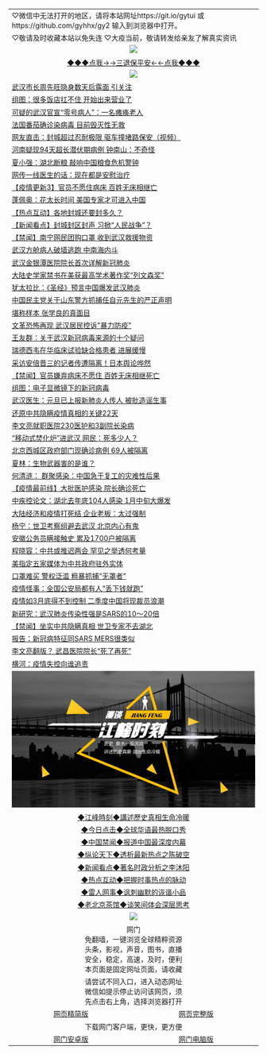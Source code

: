  <table>
<tr>
<td colspan="2" align=left>
♡微信中无法打开的地区，请将本站网址https://git.io/gytui 或 https://github.com/gyhhx/gy2 输入到浏览器中打开。 
 </td>
</tr>
 <tr>
 <td colspan="2" align=left>
♡敬请及时收藏本站以免失连
♡大疫当前，敬请转发给亲友了解真实资讯 
</td>
 </tr>
  <tr>
    <td colspan="2" align=center><img src="https://github.com/gyhhx/image-upload/blob/master/3t%20(1).jpg"></td>
 </tr>
 <tr><td colspan="2" align="center"><a href="https://xball.casa/oo.aspx?name=ogQuit&key=eqxowaguscvmxdgc&from=gy">◆◆◆点我→→三退保平安←←点我◆◆◆</a></td></tr>
  <tr>
    <td colspan="2" align=center><img src="https://cdn.jsdelivr.net/gh/gyoupiodf/im1/%E7%BD%91%E9%97%A8%E6%96%B0%E9%97%BB1.jpg"></td>
 </tr>
<tr><td colspan="2" align="left"><a href="https://xball.casa/oo.aspx?name=c1132644&key=eqxowaguscvmxdgc&from=gy">武汉市长周先旺隐身数天后露面 引关注</a></td></tr>
<tr><td colspan="2" align="left"><a href="https://xball.casa/oo.aspx?name=c1132685&key=eqxowaguscvmxdgc&from=gy">组图：很多饭店扛不住 开始出来营业了</a></td></tr>
<tr><td colspan="2" align="left"><a href="https://xball.casa/oo.aspx?name=c1132609&key=eqxowaguscvmxdgc&from=gy">可疑的武汉官宣“零号病人”：一名瘫痪老人</a></td></tr>
<tr><td colspan="2" align="left"><a href="https://xball.casa/oo.aspx?name=c1132659&key=eqxowaguscvmxdgc&from=gy">法国番茄确诊染病毒 目前毁灭性无救</a></td></tr>
<tr><td colspan="2" align="left"><a href="https://xball.casa/oo.aspx?name=c1132689&key=eqxowaguscvmxdgc&from=gy">网友直击：封城超过忍耐极限 驱车撞堵路保安（视频）</a></td></tr>
<tr><td colspan="2" align="left"><a href="https://xball.casa/oo.aspx?name=c1132670&key=eqxowaguscvmxdgc&from=gy">河南疑现94天超长潜伏期病例 钟南山：不奇怪</a></td></tr>
<tr><td colspan="2" align="left"><a href="https://xball.casa/oo.aspx?name=c1132688&key=eqxowaguscvmxdgc&from=gy">夏小强：湖北断粮 敲响中国粮食危机警钟</a></td></tr>
<tr><td colspan="2" align="left"><a href="https://xball.casa/oo.aspx?name=c1132658&key=eqxowaguscvmxdgc&from=gy">网传一线医生的话：现在都是安慰治疗</a></td></tr>
<tr><td colspan="2" align="left"><a href="https://xball.casa/oo.aspx?name=c1131771&key=eqxowaguscvmxdgc&from=gy">【疫情更新3】官员不愿住病床 百姓无床相继亡</a></td></tr>
<tr><td colspan="2" align="left"><a href="https://xball.casa/oo.aspx?name=c1132666&key=eqxowaguscvmxdgc&from=gy">蓬佩奥：花太长时间 美国专家才可进入中国</a></td></tr>
<tr><td colspan="2" align="left"><a href="https://xball.casa/oo.aspx?name=c1132628&key=eqxowaguscvmxdgc&from=gy">【热点互动】各地封城还要封多久？</a></td></tr>
<tr><td colspan="2" align="left"><a href="https://xball.casa/oo.aspx?name=c1132633&key=eqxowaguscvmxdgc&from=gy">【新闻看点】封城封区封声 习掀“人民战争”？</a></td></tr>
<tr><td colspan="2" align="left"><a href="https://xball.casa/oo.aspx?name=c1132667&key=eqxowaguscvmxdgc&from=gy">【禁闻】南宁网民团购口罩 收到武汉救援物资</a></td></tr>
<tr><td colspan="2" align="left"><a href="https://xball.casa/oo.aspx?name=c1132682&key=eqxowaguscvmxdgc&from=gy">武汉方舱病人破墙逃跑 中南海内斗</a></td></tr>
<tr><td colspan="2" align="left"><a href="https://xball.casa/oo.aspx?name=c1132660&key=eqxowaguscvmxdgc&from=gy">武汉金银潭医院院长首次详解新冠肺炎</a></td></tr>
<tr><td colspan="2" align="left"><a href="https://xball.casa/oo.aspx?name=c1132608&key=eqxowaguscvmxdgc&from=gy">大陆史学家禁书在美获最高学术著作奖“列文森奖”</a></td></tr>
<tr><td colspan="2" align="left"><a href="https://xball.casa/oo.aspx?name=c1132640&key=eqxowaguscvmxdgc&from=gy">犹太拉比：《圣经》预言中国爆发武汉肺炎</a></td></tr>
<tr><td colspan="2" align="left"><a href="https://xball.casa/oo.aspx?name=c1132635&key=eqxowaguscvmxdgc&from=gy">中国民主党关于山东警方抓捕任自元先生的严正声明</a></td></tr>
<tr><td colspan="2" align="left"><a href="https://xball.casa/oo.aspx?name=c1132690&key=eqxowaguscvmxdgc&from=gy">堪称样本 张学良的真面目</a></td></tr>
<tr><td colspan="2" align="left"><a href="https://xball.casa/oo.aspx?name=c1132681&key=eqxowaguscvmxdgc&from=gy">文革恐怖再现 武汉居民控诉&quot;暴力防疫&quot;</a></td></tr>
<tr><td colspan="2" align="left"><a href="https://xball.casa/oo.aspx?name=c1132648&key=eqxowaguscvmxdgc&from=gy">王友群：关于武汉新冠病毒来源的十个疑问</a></td></tr>
<tr><td colspan="2" align="left"><a href="https://xball.casa/oo.aspx?name=c1132621&key=eqxowaguscvmxdgc&from=gy">瑞德西韦在华临床试验缺合格患者 进展缓慢</a></td></tr>
<tr><td colspan="2" align="left"><a href="https://xball.casa/oo.aspx?name=c1132597&key=eqxowaguscvmxdgc&from=gy">采访安倍晋三的记者传遭隔离！日本舆论哗然</a></td></tr>
<tr><td colspan="2" align="left"><a href="https://xball.casa/oo.aspx?name=c1132671&key=eqxowaguscvmxdgc&from=gy">【禁闻】官员嫌弃病床不愿住 百姓无床相继死亡</a></td></tr>
<tr><td colspan="2" align="left"><a href="https://xball.casa/oo.aspx?name=c1132661&key=eqxowaguscvmxdgc&from=gy">组图：电子显微镜下的新冠病毒</a></td></tr>
<tr><td colspan="2" align="left"><a href="https://xball.casa/oo.aspx?name=c1132623&key=eqxowaguscvmxdgc&from=gy">武汉医生：元旦已上报新肺炎人传人 被批造谣生事</a></td></tr>
<tr><td colspan="2" align="left"><a href="https://xball.casa/oo.aspx?name=c1132627&key=eqxowaguscvmxdgc&from=gy">还原中共隐瞒疫情真相的关键22天</a></td></tr>
<tr><td colspan="2" align="left"><a href="https://xball.casa/oo.aspx?name=c1132645&key=eqxowaguscvmxdgc&from=gy">李文亮就职医院230医护和3副院长染病</a></td></tr>
<tr><td colspan="2" align="left"><a href="https://xball.casa/oo.aspx?name=c1132619&key=eqxowaguscvmxdgc&from=gy">“移动式焚化炉”进武汉 网民：死多少人？</a></td></tr>
<tr><td colspan="2" align="left"><a href="https://xball.casa/oo.aspx?name=c1132604&key=eqxowaguscvmxdgc&from=gy">北京西城区政府部门现确诊病例 69人被隔离</a></td></tr>
<tr><td colspan="2" align="left"><a href="https://xball.casa/oo.aspx?name=c1132662&key=eqxowaguscvmxdgc&from=gy">夏林：生物武器害的是谁？</a></td></tr>
<tr><td colspan="2" align="left"><a href="https://xball.casa/oo.aspx?name=c1132611&key=eqxowaguscvmxdgc&from=gy">何清涟： 群聚感染：中国急于复工的灾难性后果</a></td></tr>
<tr><td colspan="2" align="left"><a href="https://xball.casa/oo.aspx?name=c1132683&key=eqxowaguscvmxdgc&from=gy">【疫情最前线】大批医护感染 院长确诊死亡</a></td></tr>
<tr><td colspan="2" align="left"><a href="https://xball.casa/oo.aspx?name=c1132632&key=eqxowaguscvmxdgc&from=gy">中疾控论文：湖北去年底104人感染 1月中旬大爆发</a></td></tr>
<tr><td colspan="2" align="left"><a href="https://xball.casa/oo.aspx?name=c1132630&key=eqxowaguscvmxdgc&from=gy">大陆经济和疫情打死结  企业老板：太过强制</a></td></tr>
<tr><td colspan="2" align="left"><a href="https://xball.casa/oo.aspx?name=c1132687&key=eqxowaguscvmxdgc&from=gy">杨宁：世卫考察组避去武汉 北京内心有鬼</a></td></tr>
<tr><td colspan="2" align="left"><a href="https://xball.casa/oo.aspx?name=c1132679&key=eqxowaguscvmxdgc&from=gy">安徽公务员瞒接触史 累及1700户被隔离</a></td></tr>
<tr><td colspan="2" align="left"><a href="https://xball.casa/oo.aspx?name=c1132636&key=eqxowaguscvmxdgc&from=gy">程晓容：中共或推迟两会 罕见之举透何考量</a></td></tr>
<tr><td colspan="2" align="left"><a href="https://xball.casa/oo.aspx?name=c1132665&key=eqxowaguscvmxdgc&from=gy">美指定五家媒体为中共政府驻外实体</a></td></tr>
<tr><td colspan="2" align="left"><a href="https://xball.casa/oo.aspx?name=c1132673&key=eqxowaguscvmxdgc&from=gy">口罩难买 警权泛滥 粗暴抓捕“无罩者”</a></td></tr>
<tr><td colspan="2" align="left"><a href="https://xball.casa/oo.aspx?name=c1132700&key=eqxowaguscvmxdgc&from=gy">疫情怪事：全国公安局都有人“丢下钱就跑”</a></td></tr>
<tr><td colspan="2" align="left"><a href="https://xball.casa/oo.aspx?name=c1132624&key=eqxowaguscvmxdgc&from=gy">疫情如3月底得不到控制 二季度中国将现裁员浪潮</a></td></tr>
<tr><td colspan="2" align="left"><a href="https://xball.casa/oo.aspx?name=c1132591&key=eqxowaguscvmxdgc&from=gy">新研究：武汉肺炎传染性强是SARS的10～20倍</a></td></tr>
<tr><td colspan="2" align="left"><a href="https://xball.casa/oo.aspx?name=c1132698&key=eqxowaguscvmxdgc&from=gy">【禁闻】坐实中共隐瞒真相 世卫专家不去湖北</a></td></tr>
<tr><td colspan="2" align="left"><a href="https://xball.casa/oo.aspx?name=c1132607&key=eqxowaguscvmxdgc&from=gy">报告：新冠病特征同SARS MERS很类似</a></td></tr>
<tr><td colspan="2" align="left"><a href="https://xball.casa/oo.aspx?name=c1132678&key=eqxowaguscvmxdgc&from=gy">李文亮翻版？ 武昌医院院长“死了再死”</a></td></tr>
<tr><td colspan="2" align="left"><a href="https://xball.casa/oo.aspx?name=c1132637&key=eqxowaguscvmxdgc&from=gy">横河：疫情失控向谁追责</a></td></tr>
 
 <tr>
   <td colspan="2" align=center><img src="https://github.com/gyoupiodf/im1/blob/master/jf-1.jpg"></td>
  </tr>
   <tr>
   <td colspan="2" align=center> 
<a href="https://xball.casa/oo.aspx?name=c922850&key=eqxowaguscvmxdgc&from=gy&tag=9877">◆江峰時刻◆講述歷史真相生命冷暖</a><br/>
    </td>
  </tr>
   <tr>
   <td colspan="2" align=center> 
<a href="https://xball.casa/oo.aspx?name=c816850&key=eqxowaguscvmxdgc&from=gy&tag=9877">◆今日点击◆全球华语最热脱口秀</a><br/>
    </td>
  </tr>
  <tr>
  <td colspan="2" align=center>
<a href="https://xball.casa/oo.aspx?name=c816860&key=eqxowaguscvmxdgc&from=gy&tag=99733110">◆中国禁闻◆报道中国最深度内幕</a><br/>
   </tr>
  <tr>
     <td colspan="2" align=center>
<a href="https://xball.casa/oo.aspx?name=c816855&key=eqxowaguscvmxdgc&from=gy&tag=997110">◆纵论天下◆透析最新热点之陈破空</a><br/>
   </tr>
   <tr>
      <td colspan="2" align=center>
<a href="https://xball.casa/oo.aspx?name=c838308&key=eqxowaguscvmxdgc&from=gy&tag=9973110">◆新闻看点◆著名时政分析之李沐阳</a><br/>
   </tr>
   <tr>
     <td colspan="2" align=center>
<a href="https://xball.casa/oo.aspx?name=c816852&key=eqxowaguscvmxdgc&from=gy&tag=9733110">◆热点互动◆把握时事热点的脉动</a><br/>
   </tr>
   <tr>
      <td colspan="2" align=center>
<a href="https://xball.casa/oo.aspx?name=c816694&key=eqxowaguscvmxdgc&from=gy&tag=93310">◆雷人网事◆讽刺幽默的诙谐小品</a><br/>
   </tr>
   <tr>
    <td colspan="2" align=center>
<a href="https://xball.casa/oo.aspx?name=c816650&key=eqxowaguscvmxdgc&from=gy&tag=9973110">◆老北京茶馆◆谈笑间体会深层思考</a><br/>
   </tr>
 <tr>
    <td colspan="2" align="center"><img src="https://gitlab.com/ogate2/up/raw/master/_/oGate65.jpg"/></td>
  </tr>
  <tr>
    <td colspan="2" align="center">网门<br/>免翻墙，一键浏览全球精粹资源<br/>头条，影视，声音，图书，直播<br/>安全，稳定，高速，及时，便利<br/>本页面是固定网址页面，请收藏</td>
  <tr>
  <tr>
    <td colspan="2" align="center">请尝试不同入口，进入动态网址<br/>微信如提示停止访问该网页，须<br/>先点击右上角，选择浏览器打开</td>
  <tr>  
  <tr>
    <td align="center"><a href="https://gitcdn.xyz/repo/otiny/up/master/show002.htm">网页精简版</a></td>
    <td align="center"><a href="https://gitcdn.xyz/repo/otiny/up/master/show001.htm">网页完整版</a></td>
  </tr>
  <tr>
    <td colspan="2" align="center">下载网门客户端，更快，更方便</td>
  <tr>
  <tr>
    <td align="center"><a href="https://raw.githubusercontent.com/opipe/up/master/oGatea.apk">网门安卓版</a></td>
    <td align="center"><a href="https://raw.githubusercontent.com/opipe/up/master/oGate.zip">网门电脑版</a></td>
  </tr>
</table>


